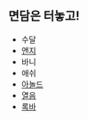## 면담은 터놓고!

- 수달
- [앤지](ANGIE.md)
- 바니
- 애쉬
- [아놀드](https://github.com/sanaandmomo)
- [열음](Yeoleum.md)
- [록바](lokba.md)
